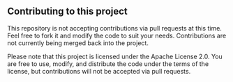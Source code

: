 ## Contributing to this project 

This repository is not accepting contributions via pull requests at this time. Feel free to fork it and modify the code to suit your needs. Contributions are not currently being merged back into the project.

Please note that this project is licensed under the Apache License 2.0. You are free to use, modify, and distribute the code under the terms of the license, but contributions will not be accepted via pull requests.
